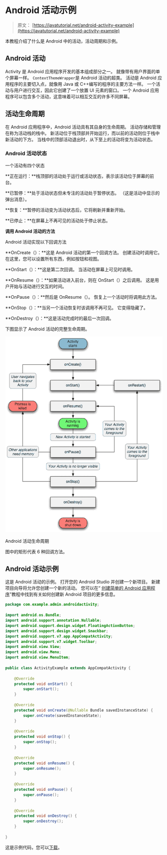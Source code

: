 # Android 活动示例

> 原文： [https://javatutorial.net/android-activity-example](https://javatutorial.net/android-activity-example)

本教程介绍了什么是 Android 中的活动，活动周期和示例。

## Android 活动

Activity 是 Android 应用程序开发的基本组成部分之一。 就像带有用户界面的单个屏幕一样。 `ContextThemeWrapper`是 Android 活动的超类。 活动是 Android 应用程序的主要切入点，就像用 Java 或 C++编写的程序的主要方法一样。 一个活动与用户进行交互，因此它创建了一个放置 UI 元素的窗口。 一个 Android 应用程序可以包含多个活动，这意味着可以相互交互的许多不同屏幕。

## 活动生命周期

在 Android 应用程序中，Android 活动具有其自身的生命周期。 活动存储和管理在称为活动栈的栈中。 新活动位于栈顶部并开始运行，而以前的活动则位于栈中新活动的下方。 当栈中的顶部活动退出时，从下至上的活动将变为活动状态。

### Android 活动状态

一个活动有四个状态

**正在运行：**栈顶部的活动处于运行或活动状态，表示该活动位于屏幕的前台。

**已暂停：**处于活动状态但未专注的活动处于暂停状态。 （这是活动中显示的弹出消息）。

**恢复：**暂停的活动变为活动状态后，它将刷新并重新开始。

**已停止：**在屏幕上不再可见的活动处于停止状态。

**调用 Android 活动的方法**

Android 活动实现以下回调方法

**OnCreate（）：**这是 Android 活动的第一个回调方法。 创建活动时调用它。 在这里，您可以设置所有东西，例如按钮和视图。

**OnStart（）：**这是第二次回调。 当活动在屏幕上可见时调用。

**OnResume（）：**如果活动进入前台，则在 OnStart（）之后调用。 这是用户开始与活动进行交互的时间。

**OnPause（）：**然后是 OnResume（）。 恢复上一个活动时将调用此方法。

**OnStop（）：**当另一个活动恢复时该调用不再可见。 它变得隐藏了。

**OnDestroy（）：**这是活动完成时的最后一次回调。

下图显示了 Android 活动的完整生命周期。

![Android activity life cycle](img/e8f874f42437a560aa89ab7b53462f42.jpg)

Android 活动生命周期

图中的矩形代表 6 种回调方法。

## Android 活动示例

这是 Android 活动的示例。 打开您的 Android Studio 并创建一个新项目。 新建项目向导将允许您创建一个新的活动。 您可以在“ [创建简单的 Android 应用程序](https://javatutorial.net/creating-simple-android-app)”教程中找到有关如何创建新 Android 项目的更多信息。

```java
package com.example.admin.androidactivity;

import android.os.Bundle;
import android.support.annotation.Nullable;
import android.support.design.widget.FloatingActionButton;
import android.support.design.widget.Snackbar;
import android.support.v7.app.AppCompatActivity;
import android.support.v7.widget.Toolbar;
import android.view.View;
import android.view.Menu;
import android.view.MenuItem;

public class ActivityExample extends AppCompatActivity {

    @Override
    protected void onStart() {
        super.onStart();
    }

    @Override
    protected void onCreate(@Nullable Bundle savedInstanceState) {
        super.onCreate(savedInstanceState);
    }

    @Override
    protected void onStop() {
        super.onStop();
    }

    @Override
    protected void onResume() {
        super.onResume();
    }

    @Override
    protected void onPause() {
        super.onPause();
    }

    @Override
    protected void onDestroy() {
        super.onDestroy();
    }

}

```

这是示例代码，您可以[下载](https://github.com/JavaTutorialNetwork/Tutorials/blob/master/AndroidActivity.rar)。